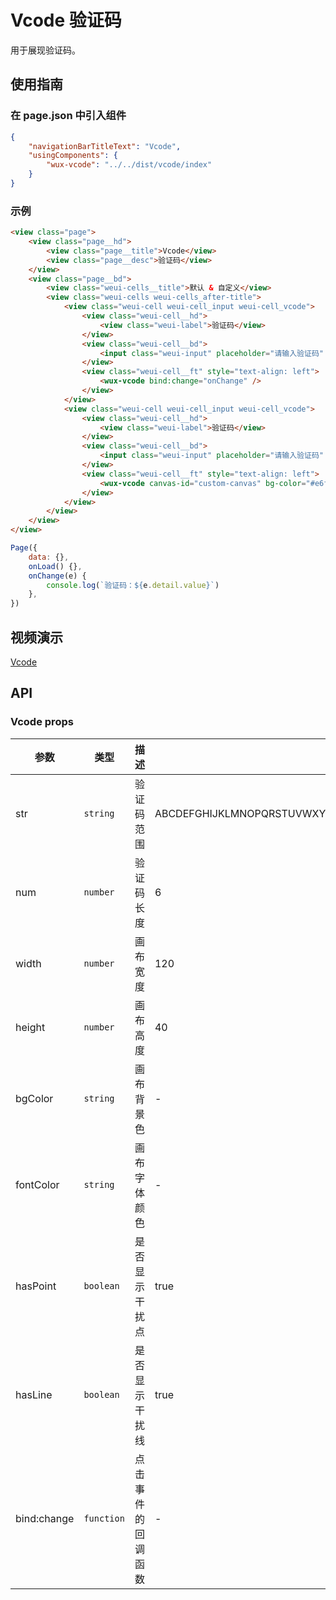 # Vcode 验证码

用于展现验证码。

## 使用指南

### 在 page.json 中引入组件

```json
{
    "navigationBarTitleText": "Vcode",
    "usingComponents": {
        "wux-vcode": "../../dist/vcode/index"
    }
}
```

### 示例

```html
<view class="page">
    <view class="page__hd">
        <view class="page__title">Vcode</view>
        <view class="page__desc">验证码</view>
    </view>
    <view class="page__bd">
        <view class="weui-cells__title">默认 & 自定义</view>
        <view class="weui-cells weui-cells_after-title">
            <view class="weui-cell weui-cell_input weui-cell_vcode">
                <view class="weui-cell__hd">
                    <view class="weui-label">验证码</view>
                </view>
                <view class="weui-cell__bd">
                    <input class="weui-input" placeholder="请输入验证码" />
                </view>
                <view class="weui-cell__ft" style="text-align: left">
                    <wux-vcode bind:change="onChange" />
                </view>
            </view>
            <view class="weui-cell weui-cell_input weui-cell_vcode">
                <view class="weui-cell__hd">
                    <view class="weui-label">验证码</view>
                </view>
                <view class="weui-cell__bd">
                    <input class="weui-input" placeholder="请输入验证码" />
                </view>
                <view class="weui-cell__ft" style="text-align: left">
                    <wux-vcode canvas-id="custom-canvas" bg-color="#e6f6ff" font-color="#165189" has-point="{{ false }}" has-line="{{ false }}" bind:change="onChange" />
                </view>
            </view>
        </view>
    </view>
</view>
```

```js
Page({
    data: {},
    onLoad() {},
    onChange(e) {
        console.log(`验证码：${e.detail.value}`)
    },
})
```

## 视频演示

[Vcode](./_media/vcode.mp4 ':include :type=iframe width=375px height=667px')

## API

### Vcode props

| 参数 | 类型 | 描述 | 默认值 |
| --- | --- | --- | --- |
| str | <code>string</code> | 验证码范围 | ABCDEFGHIJKLMNOPQRSTUVWXYZabcdefghijklmnopqrstuvwxyz0123456789 |
| num | <code>number</code> | 验证码长度 | 6 |
| width | <code>number</code> | 画布宽度 | 120 |
| height | <code>number</code> | 画布高度 | 40 |
| bgColor | <code>string</code> | 画布背景色 | - |
| fontColor | <code>string</code> | 画布字体颜色 | - |
| hasPoint | <code>boolean</code> | 是否显示干扰点 | true |
| hasLine | <code>boolean</code> | 是否显示干扰线 | true |
| bind:change | <code>function</code> | 点击事件的回调函数 | - |